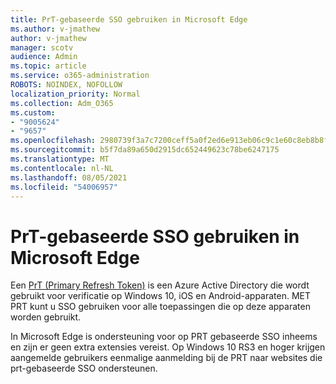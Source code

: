 ```yaml
---
title: PrT-gebaseerde SSO gebruiken in Microsoft Edge
ms.author: v-jmathew
author: v-jmathew
manager: scotv
audience: Admin
ms.topic: article
ms.service: o365-administration
ROBOTS: NOINDEX, NOFOLLOW
localization_priority: Normal
ms.collection: Adm_O365
ms.custom:
- "9005624"
- "9657"
ms.openlocfilehash: 2980739f3a7c7200ceff5a0f2ed6e913eb06c9c1e60c8eb8b8f102f3f2760f01
ms.sourcegitcommit: b5f7da89a650d2915dc652449623c78be6247175
ms.translationtype: MT
ms.contentlocale: nl-NL
ms.lasthandoff: 08/05/2021
ms.locfileid: "54006957"
---
```

# <a name="use-prt-based-sso-in-microsoft-edge"></a>PrT-gebaseerde SSO gebruiken in Microsoft Edge

Een [PrT (Primary Refresh Token)](https://go.microsoft.com/fwlink/?linkid=2133632) is een Azure Active Directory die wordt gebruikt voor verificatie op Windows 10, iOS en Android-apparaten. MET PRT kunt u SSO gebruiken voor alle toepassingen die op deze apparaten worden gebruikt.

In Microsoft Edge is ondersteuning voor op PRT gebaseerde SSO inheems en zijn er geen extra extensies vereist. Op Windows 10 RS3 en hoger krijgen aangemelde gebruikers eenmalige aanmelding bij de PRT naar websites die prt-gebaseerde SSO ondersteunen.

